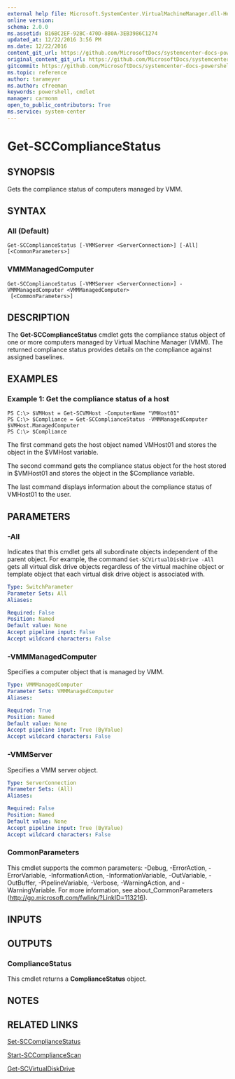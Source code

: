 ```yaml
---
external help file: Microsoft.SystemCenter.VirtualMachineManager.dll-Help.xml
online version: 
schema: 2.0.0
ms.assetid: B16BC2EF-92BC-470D-8B0A-3EB3986C1274
updated_at: 12/22/2016 3:56 PM
ms.date: 12/22/2016
content_git_url: https://github.com/MicrosoftDocs/systemcenter-docs-powershell/blob/master/systemcenter-cmdlets/SystemCenter2016/VirtualMachineManager/vlatest/Get-SCComplianceStatus.md
original_content_git_url: https://github.com/MicrosoftDocs/systemcenter-docs-powershell/blob/master/systemcenter-cmdlets/SystemCenter2016/VirtualMachineManager/vlatest/Get-SCComplianceStatus.md
gitcommit: https://github.com/MicrosoftDocs/systemcenter-docs-powershell/blob/96e5647587661652225fbdd2c797cd4d59d542bc/systemcenter-cmdlets/SystemCenter2016/VirtualMachineManager/vlatest/Get-SCComplianceStatus.md
ms.topic: reference
author: tarameyer
ms.author: cfreeman
keywords: powershell, cmdlet
manager: carmonm
open_to_public_contributors: True
ms.service: system-center
---
```


# Get-SCComplianceStatus

## SYNOPSIS
Gets the compliance status of computers managed by VMM.

## SYNTAX

### All (Default)
```
Get-SCComplianceStatus [-VMMServer <ServerConnection>] [-All] [<CommonParameters>]
```

### VMMManagedComputer
```
Get-SCComplianceStatus [-VMMServer <ServerConnection>] -VMMManagedComputer <VMMManagedComputer>
 [<CommonParameters>]
```

## DESCRIPTION
The **Get-SCComplianceStatus** cmdlet gets the compliance status object of one or more computers managed by Virtual Machine Manager (VMM).
The returned compliance status provides details on the compliance against assigned baselines.

## EXAMPLES

### Example 1: Get the compliance status of a host
```
PS C:\> $VMHost = Get-SCVMHost -ComputerName "VMHost01"
PS C:\> $Compliance = Get-SCComplianceStatus -VMMManagedComputer $VMHost.ManagedComputer
PS C:\> $Compliance
```

The first command gets the host object named VMHost01 and stores the object in the $VMHost variable.

The second command gets the compliance status object for the host stored in $VMHost01 and stores the object in the $Compliance variable.

The last command displays information about the compliance status of VMHost01 to the user.

## PARAMETERS

### -All
Indicates that this cmdlet gets all subordinate objects independent of the parent object.
For example, the command `Get-SCVirtualDiskDrive -All` gets all virtual disk drive objects regardless of the virtual machine object or template object that each virtual disk drive object is associated with.

```yaml
Type: SwitchParameter
Parameter Sets: All
Aliases: 

Required: False
Position: Named
Default value: None
Accept pipeline input: False
Accept wildcard characters: False
```

### -VMMManagedComputer
Specifies a computer object that is managed by VMM.

```yaml
Type: VMMManagedComputer
Parameter Sets: VMMManagedComputer
Aliases: 

Required: True
Position: Named
Default value: None
Accept pipeline input: True (ByValue)
Accept wildcard characters: False
```

### -VMMServer
Specifies a VMM server object.

```yaml
Type: ServerConnection
Parameter Sets: (All)
Aliases: 

Required: False
Position: Named
Default value: None
Accept pipeline input: True (ByValue)
Accept wildcard characters: False
```

### CommonParameters
This cmdlet supports the common parameters: -Debug, -ErrorAction, -ErrorVariable, -InformationAction, -InformationVariable, -OutVariable, -OutBuffer, -PipelineVariable, -Verbose, -WarningAction, and -WarningVariable. For more information, see about_CommonParameters (http://go.microsoft.com/fwlink/?LinkID=113216).

## INPUTS

## OUTPUTS

### ComplianceStatus
This cmdlet returns a **ComplianceStatus** object.

## NOTES

## RELATED LINKS

[Set-SCComplianceStatus](xref:SystemCenter2016/VirtualMachineManager/vlatest/Set-SCComplianceStatus.md)

[Start-SCComplianceScan](xref:SystemCenter2016/VirtualMachineManager/vlatest/Start-SCComplianceScan.md)

[Get-SCVirtualDiskDrive](xref:SystemCenter2016/VirtualMachineManager/vlatest/Get-SCVirtualDiskDrive.md)

